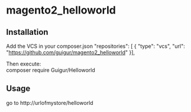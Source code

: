 # magento2_helloworld

## Installation
Add the VCS in your composer.json
        "repositories": [
        {
            "type": "vcs",
            "url": "https://github.com/guigur/magento2_helloworld"
        }],

Then execute:   
         composer require Guigur/Helloworld

## Usage
go to http://urlofmystore/helloworld
